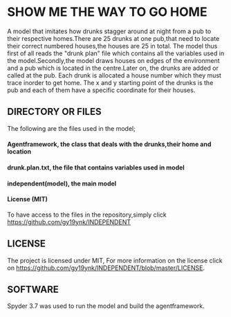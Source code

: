 # SHOW ME THE WAY TO GO HOME
A model that imitates how drunks stagger around at night from a pub to their respective homes.There are 25 drunks at one pub,that need to locate their correct numbered houses,the houses are 25 in total. The model thus first of all reads the "drunk plan" file which contains all the variables used in the model.Secondly,the model draws houses on edges of the environment and a  pub which is located in the centre.Later on, the drunks are added or called at the pub. Each drunk is allocated a house number which they must trace inorder to get home. The x and y starting point of the drunks is the pub and each of them have a specific coordinate for their houses.

## DIRECTORY OR FILES
The following are the files used in the model;  
#### Agentframework, the class that deals with the drunks,their home and location
#### drunk.plan.txt, the file that contains variables used in model 
#### independent(model), the main model 
#### License (MIT)
To have access to the files in the repository,simply click https://github.com/gy19ynk/INDEPENDENT

## LICENSE
The project is licensed under MIT, For more information on the license click on https://github.com/gy19ynk/INDEPENDENT/blob/master/LICENSE.

## SOFTWARE
Spyder 3.7 was used to run the model and build the agentframework.




 
